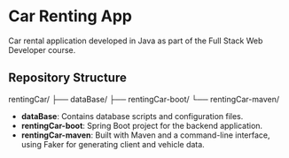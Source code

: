 # Car Renting App

Car rental application developed in Java as part of the Full Stack Web Developer course.

## Repository Structure




rentingCar/
├── dataBase/
├── rentingCar-boot/
└── rentingCar-maven/





- **dataBase**: Contains database scripts and configuration files.
- **rentingCar-boot**: Spring Boot project for the backend application.
- **rentingCar-maven**: Built with Maven and a command-line interface, using Faker for generating client and vehicle data.

